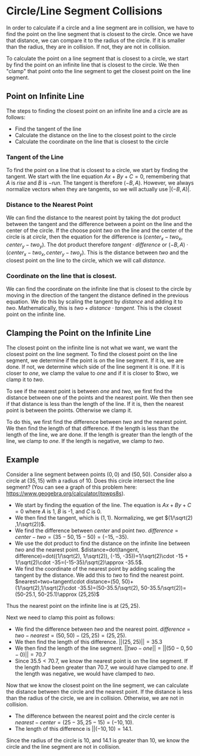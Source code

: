 # Circle/Line Segment Collisions

In order to calculate if a circle and a line segment are in collision, we have to find the point on the line segment that is closest to the circle. Once we have that distance, we can compare it to the radius of the circle. If it is smaller than the radius, they are in collision. If not, they are not in collision.

To calculate the point on a line segment that is closest to a circle, we start by find the point on an infinite line that is closest to the circle. We then "clamp" that point onto the line segment to get the closest point on the line segment.

## Point on Infinite Line

The steps to finding the closest point on an infinite line and a circle are as follows:
- Find the tangent of the line
- Calculate the distance on the line to the closest point to the circle
- Calculate the coordinate on the line that is closest to the circle

### Tangent of the Line

To find the point on a line that is closest to a circle, we start by finding the tangent. We start with the line equation $Ax+By+C=0$, remembering that $A$ is $rise$ and $B$ is $-run$. The tangent is therefore $(-B, A)$. However, we always normalize vectors when they are tangents, so we will actually use $|(-B, A)|$.

### Distance to the Nearest Point

We can find the distance to the nearest point by taking the dot product between the tangent and the difference between a point on the line and the center of the circle. If the choose point $two$ on the line and the center of the circle is at $circle$, then the equation for the difference is $(center_x-two_x, center_y-two_y)$. The dot product therefore $tangent\cdot difference$ or $(-B, A)\cdot (center_x-two_x, center_y-two_y)$. This is the distance between $two$ and the closest point on the line to the circle, which we will call $distance$.

### Coordinate on the line that is closest.

We can find the coordinate on the infinite line that is closest to the circle by moving in the direction of the tangent the distance defined in the previous equation. We do this by scaling the tangent by $distance$ and adding it to $two$. Mathematically, this is $two+distance\cdot tangent$. This is the closest point on the infinite line.

## Clamping the Point on the Infinite Line

The closest point on the infinite line is not what we want, we want the closest point on the line segment. To find the closest point on the line segment, we determine if the point is on the line segment. If it is, we are done. If not, we determine which side of the line segment it is one. If it is closer to $one$, we clamp the value to $one$ and if it is closer to $two, we clamp it to $two$.

To see if the nearest point  is between $one$ and $two$, we first find the distance between one of the points and the nearest point. We then then see if that distance is less than the length of the line. If it is, then the nearest point is between the points. Otherwise we clamp it.

To do this, we first find the difference between $two$ and the nearest point. We then find the length of that difference. If the length is less than the length of the line, we are done. If the length is greater than the length of the line, we clamp to $one$. If the length is negative, we clamp to $two$.

## Example

Consider a line segment between points $(0,0)$ and $(50, 50)$. Consider also a circle at $(35, 15)$ with a radius of 10. Does this circle intersect the line segment? (You can see a graph of this problem here: https://www.geogebra.org/calculator/jtpwps8s).

- We start by finding the equation of the line. The equation is $Ax+By+C=0$ where $A$ is 1, $B$ is -1, and $C$ is 0.
- We then find the tangent, which is $(1, 1)$. Normalizing, we get $(1/\sqrt(2) ,1/\sqrt(2))$.
- We find the difference between $center$ and point $two$. $difference=center-two=(35-50, 15-50)=(-15, -35)$.
- We use the dot product to find the distance on the infinite line between $two$ and the nearest point.  $distance=dot(tangent, difference)=dot((1/\sqrt(2), 1/\sqrt(2)), (-15, -35))=1/\sqrt(2)\cdot -15 + 1/\sqrt(2)\cdot -35=(-15-35)/\sqrt(2)\approx -35.5$.
- We find the coordinate of the nearest point by adding scaling the tangent by the distance. We add this to $two$ to find the nearest point. $nearest=two+tangent\cdot distance=(50, 50)+(1/\sqrt(2),1/\sqrt(2)\cdot -35.5)=(50-35.5/\sqrt(2), 50-35.5/\sqrt(2))=(50-25.1, 50-25.1)\approx (25,25)$

Thus the nearest point on the infinite line is at $(25,25)$.

Next we need to clamp this point as follows:
- We find the difference between $two$ and the nearest point. $difference=two-nearest=(50, 50)-(25,25)=(25,25)$.
- We then find the length of this difference. $||(25, 25)||=35.3$
- We then find the length of the line segment. $||two-one||=||(50-0, 50-0)||= 70.7$
- Since $35.5<70.7$, we know the nearest point is on the line segment. If the length had been greater than 70.7, we would have clamped to $one$. If the length was negative, we would have clamped to $two$.

Now that we know the closest point on the line segment, we can calculate the distance between the circle and the nearest point. If the distance is less than the radius of the circle, we are in collision. Otherwise, we are not in collision.

- The difference between the nearest point and the circle center is $nearest-center=(25-35, 25-15)=(-10, 10)$.
- The length of this difference is $||(-10,10)=14.1$.

Since the radius of the circle is 10, and 14.1 is greater than 10, we know the circle and the line segment are not in collision.


